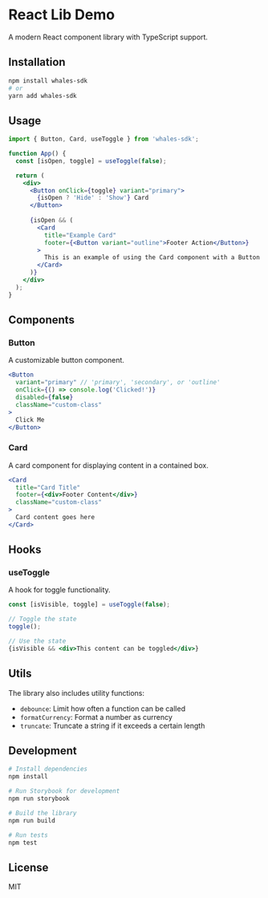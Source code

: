 # React Lib Demo

A modern React component library with TypeScript support.

## Installation

```bash
npm install whales-sdk
# or
yarn add whales-sdk
```

## Usage

```jsx
import { Button, Card, useToggle } from 'whales-sdk';

function App() {
  const [isOpen, toggle] = useToggle(false);

  return (
    <div>
      <Button onClick={toggle} variant="primary">
        {isOpen ? 'Hide' : 'Show'} Card
      </Button>
      
      {isOpen && (
        <Card 
          title="Example Card" 
          footer={<Button variant="outline">Footer Action</Button>}
        >
          This is an example of using the Card component with a Button in the footer.
        </Card>
      )}
    </div>
  );
}
```

## Components

### Button

A customizable button component.

```jsx
<Button 
  variant="primary" // 'primary', 'secondary', or 'outline'
  onClick={() => console.log('Clicked!')}
  disabled={false}
  className="custom-class"
>
  Click Me
</Button>
```

### Card

A card component for displaying content in a contained box.

```jsx
<Card 
  title="Card Title"
  footer={<div>Footer Content</div>}
  className="custom-class"
>
  Card content goes here
</Card>
```

## Hooks

### useToggle

A hook for toggle functionality.

```jsx
const [isVisible, toggle] = useToggle(false);

// Toggle the state
toggle();

// Use the state
{isVisible && <div>This content can be toggled</div>}
```

## Utils

The library also includes utility functions:

- `debounce`: Limit how often a function can be called
- `formatCurrency`: Format a number as currency
- `truncate`: Truncate a string if it exceeds a certain length

## Development

```bash
# Install dependencies
npm install

# Run Storybook for development
npm run storybook

# Build the library
npm run build

# Run tests
npm test
```

## License

MIT 